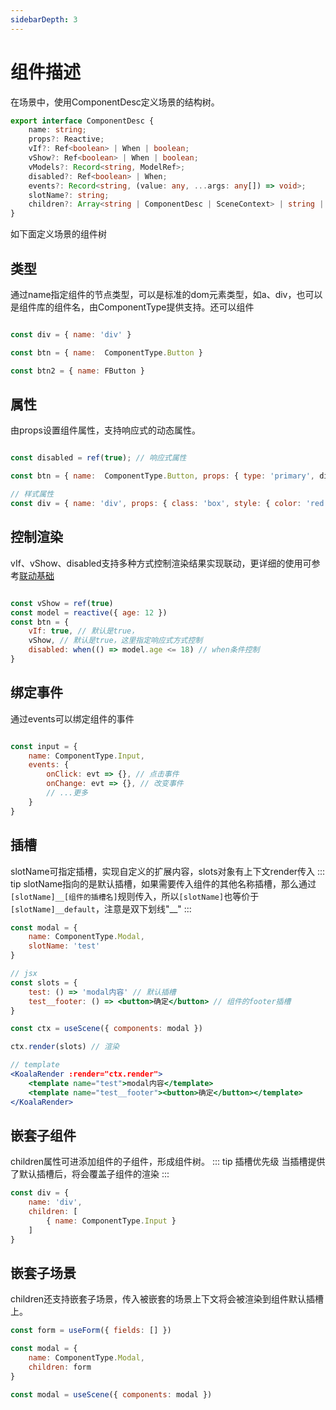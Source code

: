 ```yaml
---
sidebarDepth: 3
---
```


# 组件描述

在场景中，使用ComponentDesc定义场景的结构树。
```ts
export interface ComponentDesc {
    name: string;
    props?: Reactive;
    vIf?: Ref<boolean> | When | boolean;
    vShow?: Ref<boolean> | When | boolean;
    vModels?: Record<string, ModelRef>;
    disabled?: Ref<boolean> | When;
    events?: Record<string, (value: any, ...args: any[]) => void>;
    slotName?: string;
    children?: Array<string | ComponentDesc | SceneContext> | string | ComponentDesc | SceneContext;
}
```

如下面定义场景的组件树

<ExampleDoc>
<BaseComp>
</BaseComp>
<template #code>

<<< @/examples/base/comp.js

</template>
</ExampleDoc>

## 类型
通过name指定组件的节点类型，可以是标准的dom元素类型，如a、div，也可以是组件库的组件名，由ComponentType提供支持。还可以组件
```js

const div = { name: 'div' }

const btn = { name:  ComponentType.Button }

const btn2 = { name: FButton } 

```

## 属性
由props设置组件属性，支持响应式的动态属性。
```js

const disabled = ref(true); // 响应式属性

const btn = { name:  ComponentType.Button, props: { type: 'primary', disabled } }

// 样式属性
const div = { name: 'div', props: { class: 'box', style: { color: 'red' } } }

```

## 控制渲染
vIf、vShow、disabled支持多种方式控制渲染结果实现联动，更详细的使用可参考[联动基础](./relation)
```js

const vShow = ref(true)
const model = reactive({ age: 12 })
const btn = {
    vIf: true, // 默认是true，
    vShow, // 默认是true，这里指定响应式方式控制
    disabled: when(() => model.age <= 18) // when条件控制
}

```

## 绑定事件
通过events可以绑定组件的事件
```js

const input = {
    name: ComponentType.Input,
    events: {
        onClick: evt => {}, // 点击事件
        onChange: evt => {}, // 改变事件
        // ...更多 
    }
}

```

## 插槽
slotName可指定插槽，实现自定义的扩展内容，slots对象有上下文render传入
::: tip
slotName指向的是默认插槽，如果需要传入组件的其他名称插槽，那么通过`[slotName]__[组件的插槽名]`规则传入，所以`[slotName]`也等价于`[slotName]__default`，注意是双下划线"__"
:::

```jsx
const modal = {
    name: ComponentType.Modal,
    slotName: 'test'
}

// jsx
const slots = {
    test: () => 'modal内容' // 默认插槽
    test__footer: () => <button>确定</button> // 组件的footer插槽
}

const ctx = useScene({ components: modal })

ctx.render(slots) // 渲染

// template
<KoalaRender :render="ctx.render">
    <template name="test">modal内容</template>
    <template name="test__footer"><button>确定</button></template>
</KoalaRender>
```

## 嵌套子组件
children属性可进添加组件的子组件，形成组件树。
::: tip 插槽优先级
当插槽提供了默认插槽后，将会覆盖子组件的渲染
:::
```js
const div = {
    name: 'div',
    children: [
        { name: ComponentType.Input }
    ]
}
```

## 嵌套子场景
children还支持嵌套子场景，传入被嵌套的场景上下文将会被渲染到组件默认插槽上。
```js
const form = useForm({ fields: [] })

const modal = {
    name: ComponentType.Modal,
    children: form
}

const modal = useScene({ components: modal }) 

```




